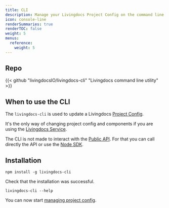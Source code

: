 ```yaml
---
title: CLI
description: Manage your Livingdocs Project Config on the command line.
icon: console-line
renderSummaries: true
renderTOC: false
weight: 5
menus:
  reference:
    weight: 5
---
```


## Repo

{{< github "livingdocsIO/livingdocs-cli" "Livingdocs command line utility" >}}

## When to use the CLI

The `livingdocs-cli` is used to update a Livingdocs [Project Config](.././project-config).

It's the only way of changing project config and components if you are using the [Livingdocs Service](https://edit.livingdocs.io/).

The CLI is not made to interact with the [Public API](.././public-api). For that you can call directly the API or use the [Node SDK](.././sdk).

## Installation

```
npm install -g livingdocs-cli
```

Check that the installation was successful.
```
livingdocs-cli --help
```

You can now start [managing project config](./managing-project-configs).
